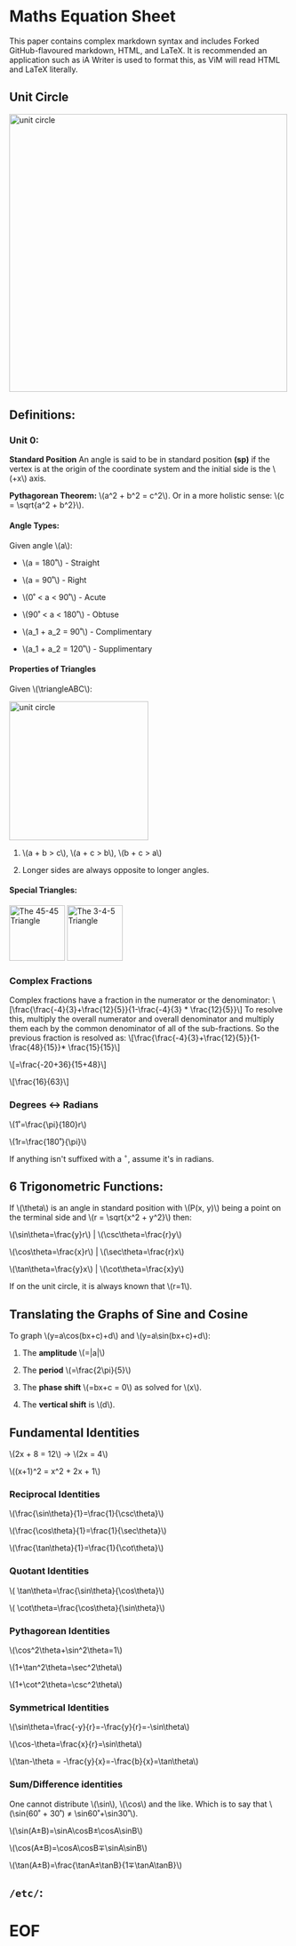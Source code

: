 # Maths Equation Sheet

This paper contains complex markdown syntax and includes Forked GitHub-flavoured markdown, HTML, and LaTeX. It is recommended an application such as iA Writer is used to format this, as ViM will read HTML and LaTeX literally.

## Unit Circle

<img src="https://cdn.whitmans.io/unit_circle.png" alt="unit circle" width="500"/>

## Definitions:

### Unit 0:

**Standard Position** An angle is said to be in standard position **(sp)** if the vertex is at the origin of the coordinate system and the initial side is the \\(+x\\) axis.

**Pythagorean Theorem:** \\(a^2 + b^2 = c^2\\). Or in a more holistic sense: \\(c = \sqrt{a^2 + b^2}\\).

#### Angle Types:

Given angle \\(a\\):
- \\(a = 180˚\\) - Straight

- \\(a = 90˚\\) - Right

- \\(0˚ < a < 90˚\\) - Acute

- \\(90˚ < a < 180˚\\) - Obtuse

- \\(a_1 + a_2 = 90˚\\) - Complimentary

- \\(a_1 + a_2 = 120˚\\) - Supplimentary

#### Properties of Triangles

Given \\(\triangleABC\\):

<img src="https://cdn.whitmans.io/triangle.png" alt="unit circle" width="250"/>

1. \\(a + b > c\\), \\(a + c > b\\), \\(b + c > a\\)

2. Longer sides are always opposite to longer angles.

#### Special Triangles:

<img src="https://cdn.whitmans.io/45triangle.png" alt="The 45-45 Triangle" width="100"/> <img src="https://cdn.whitmans.io/3-4-5triangle.png" alt="The 3-4-5 Triangle" width="100"/>

### Complex Fractions
 
Complex fractions have a fraction in the numerator or the denominator: \\[\frac{\frac{-4}{3}+\frac{12}{5}}{1-\frac{-4}{3} * \frac{12}{5}}\\] To resolve this, multiply the overall numerator and overall denominator and multiply them each by the common denominator of all of the sub-fractions. So the previous fraction is resolved as: 
\\[\frac{\frac{-4}{3}+\frac{12}{5}}{1-\frac{48}{15}}* \frac{15}{15}\\]

\\[=\frac{-20+36}{15+48}\\]

\\[\frac{16}{63}\\]

### Degrees <-> Radians

\\(1˚=\frac{\pi}{180}r\\)

\\(1r=\frac{180˚}{\pi}\\)

If anything isn't suffixed with a `˚`, assume it's in radians.

## 6 Trigonometric Functions:

If \\(\theta\\) is an angle in standard position with \\(P(x, y)\\) being a point on the terminal side and \\(r = \sqrt{x^2 + y^2}\\) then:

\\(\sin\theta=\frac{y}r\\) | \\(\csc\theta=\frac{r}y\\)

\\(\cos\theta=\frac{x}r\\) | \\(\sec\theta=\frac{r}x\\)

\\(\tan\theta=\frac{y}x\\) | \\(\cot\theta=\frac{x}y\\)

If on the unit circle, it is always known that \\(r=1\\).

## Translating the Graphs of Sine and Cosine

To graph \\(y=a\cos(bx+c)+d\\) and \\(y=a\sin(bx+c)+d\\):

1. The **amplitude** \\(=|a|\\)

2. The **period** \\(=\frac{2\pi}{5}\\)

3. The **phase shift** \\(=bx+c = 0\\) as solved for \\(x\\).

4. The **vertical shift** is \\(d\\).

## Fundamental Identities

\\(2x + 8 = 12\\) → \\(2x = 4\\)

\\((x+1)^2 = x^2 + 2x + 1\\)

### Reciprocal Identities

\\(\frac{\sin\theta}{1}=\frac{1}{\csc\theta}\\)

\\(\frac{\cos\theta}{1}=\frac{1}{\sec\theta}\\)

\\(\frac{\tan\theta}{1}=\frac{1}{\cot\theta}\\)

### Quotant Identities

\\( \tan\theta=\frac{\sin\theta}{\cos\theta}\\)

\\( \cot\theta=\frac{\cos\theta}{\sin\theta}\\)

### Pythagorean Identities

\\(\cos^2\theta+\sin^2\theta=1\\)

\\(1+\tan^2\theta=\sec^2\theta\\)

\\(1+\cot^2\theta=\csc^2\theta\\)

### Symmetrical Identities

\\(\sin\theta=\frac{-y}{r}=-\frac{y}{r}=-\sin\theta\\)

\\(\cos-\theta=\frac{x}{r}=\sin\theta\\)

\\(\tan-\theta = -\frac{y}{x}=-\frac{b}{x}=\tan\theta\\)

### Sum/Difference identities

One cannot distribute \\(\sin\\), \\(\cos\\) and the like. Which is to say that \\(\sin(60˚ + 30˚) ≠ \sin60˚+\sin30˚\\).

\\(\sin(A±B)=\sinA\cosB±\cosA\sinB\\)

\\(\cos(A±B)=\cosA\cosB∓\sinA\sinB\\)

\\(\tan(A±B)=\frac{\tanA±\tanB}{1∓\tanA\tanB}\\)

## `/etc/`:

# EOF